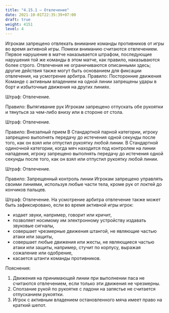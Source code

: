 ```yaml
---
title: "4.15.1 – Отвлечение"
date: 2021-10-01T22:35:39+07:00
draft: true
weight: 4151
level: 4
---
```


Игрокам запрещено отвлекать внимание команды противников от игры во время активной игры.
Помехи вниманию считаются отвлечением.
Первое нарушение в матче наказывается штрафом, последующие нарушения той же команды в
этом матче, как правило, наказываются более строго. Отвлечения не ограничиваются описанными
здесь; другие действия также могут быть основанием для фиксации отвлечения, на усмотрение
арбитра.
Правило: Посторонние движения
Команде с активным владением на одной линии запрещены удары в борт и избыточные движения
на других линиях.

Штраф: Отвлечение.

Правило: Вытягивание рук
Игрокам запрещено отпускать обе рукоятки и тянуться за чем-либо внизу или в стороне от стола.

Штраф: Отвлечение.

Правило: Внезапный прием
В Стандартной парной категории, игроку запрещено выполнять передачу до истечения одной
секунды после того, как он взял или отпустил рукоятку любой линии. В Стандартной одиночной
категории, когда мяч находится под контролем на линии нападения, игроку запрещено выполнять 
передачу до истечения одной секунды после того, как он взял или отпустил рукоятку любой линии.

Штраф: Отвлечение.

Правило: Запрещенный контроль линии
Игрокам запрещено управлять своими линиями, используя любые части тела, кроме рук от локтей
до кончиков пальцев.

Штраф: Отвлечение.
На усмотрение арбитра отвлечение также может быть зафиксировано, если во время активной игры игрок:

- издает звуки, например, говорит или кричит,
- позволяет носимому им электронному устройству издавать звуковые сигналы,
- совершает чрезмерные движения штангой, не являющие частью атаки или защиты,
- совершает любые движения или жесты, не являющиеся частью атаки или защиты, например, стучит по корпусу, выражая сожаление или одобрение,
- касается штанги команды противников.

Пояснения:

1. Движения на принимающей линии при выполнении паса не считаются отвлечением, если
только эти движения не чрезмерны.
2. Сползание рукой по рукоятке с ладони на запястье не считается отпусканием рукоятки.
3. Игрок с активным владением остановленного мяча имеет право на краткий шепот.